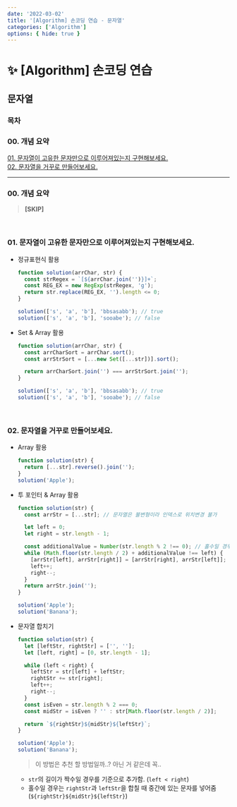 ```yaml
---
date: '2022-03-02'
title: '[Algorithm] 손코딩 연습 - 문자열'
categories: ['Algorithm']
options: { hide: true }
---
```


# ✨ [Algorithm] 손코딩 연습

## 문자열

<div style="margin: 8px 0;">
  <h3 style="font-weight: 700">목차</h3>
  <h3 id="00">00. 개념 요약</h3>
  <a href="#01">01. 문자열이 고유한 문자만으로 이루어져있는지 구현해보세요.</a></br>
  <a href="#02">02. 문자열을 거꾸로 만들어보세요.</a></br>
  <hr/>
</div>

<h3 id="00">00. 개념 요약</h3>

> **[SKIP]**

<br/>

<h3 id="01">01. 문자열이 고유한 문자만으로 이루어져있는지 구현해보세요.</h3>

- 정규표현식 활용

  ```js
  function solution(arrChar, str) {
    const strRegex = `[${arrChar.join('')}]+`;
    const REG_EX = new RegExp(strRegex, 'g');
    return str.replace(REG_EX, '').length <= 0;
  }

  solution(['s', 'a', 'b'], 'bbsasabb'); // true
  solution(['s', 'a', 'b'], 'sooabe'); // false
  ```

- Set & Array 활용

  ```js
  function solution(arrChar, str) {
    const arrCharSort = arrChar.sort();
    const arrStrSort = [...new Set([...str])].sort();

    return arrCharSort.join('') === arrStrSort.join('');
  }

  solution(['s', 'a', 'b'], 'bbsasabb'); // true
  solution(['s', 'a', 'b'], 'sooabe'); // false
  ```

<br/>

<h3 id="02">02. 문자열을 거꾸로 만들어보세요.</h3>

- Array 활용

  ```js
  function solution(str) {
    return [...str].reverse().join('');
  }
  solution('Apple');
  ```

- 투 포인터 & Array 활용

  ```js
  function solution(str) {
    const arrStr = [...str]; // 문자열은 불변형이라 인덱스로 위치변경 불가

    let left = 0;
    let right = str.length - 1;

    const additionalValue = Number(str.length % 2 !== 0); // 홀수일 경우, while 조건에 1추가
    while (Math.floor(str.length / 2) + additionalValue !== left) {
      [arrStr[left], arrStr[right]] = [arrStr[right], arrStr[left]];
      left++;
      right--;
    }
    return arrStr.join('');
  }

  solution('Apple');
  solution('Banana');
  ```

- 문자열 합치기

  ```js
  function solution(str) {
    let [leftStr, rightStr] = ['', ''];
    let [left, right] = [0, str.length - 1];

    while (left < right) {
      leftStr = str[left] + leftStr;
      rightStr += str[right];
      left++;
      right--;
    }
    const isEven = str.length % 2 === 0;
    const midStr = isEven ? '' : str[Math.floor(str.length / 2)];

    return `${rightStr}${midStr}${leftStr}`;
  }

  solution('Apple');
  solution('Banana');
  ```
  > 이 방법은 추천 할 방법일까..? 아닌 거 같은데 꼭..
  - `str`의 길이가 짝수일 경우를 기준으로 추가함. (`left < right`)
  - 홀수일 경우는 `rightStr`과 `leftStr`을 합칠 때 중간에 있는 문자를 넣어줌  
    (`${rightStr}${midStr}${leftStr}`)
